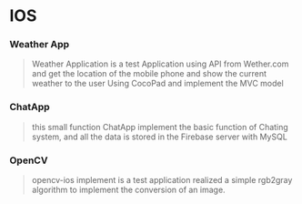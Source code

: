 # IOS

### Weather App 

>  Weather Application is a test Application using API from Wether.com and get the location of the mobile phone and show the current weather to the user Using CocoPad and implement the MVC model

### ChatApp

> this small function ChatApp implement the basic function of Chating system, and all the data is stored in the Firebase server with MySQL

### OpenCV

> opencv-ios implement is a test application realized a simple rgb2gray algorithm to implement the conversion of an image.

